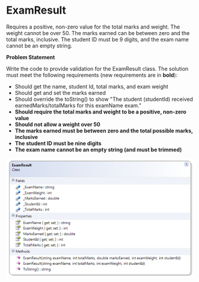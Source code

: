 ---
---
# ExamResult

Requires a positive, non-zero value for the total marks and weight. The weight cannot be over 50. The marks earned can be between zero and the total marks, inclusive. The student ID must be 9 digits, and the exam name cannot be an empty string.

**Problem Statement**

Write the code to provide validation for the ExamResult class. The solution must meet the following requirements (new requirements are in **bold**):

* Should get the name, student Id, total marks, and exam weight
* Should get and set the marks earned
* Should override the toString() to show
  "The student (studentId) received earnedMarks/totalMarks for this examName exam."
* **Should require the total marks and weight to be a positive, non-zero value**
* **Should not allow a weight over 50**
* **The marks earned must be between zero and the total possible marks, inclusive**
* **The student ID must be nine digits**
* **The exam name cannot be an empty string (and must be trimmed)**

![](G-ExamResult.png)
